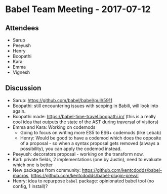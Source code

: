 # Babel Team Meeting - 2017-07-12
 
## Attendees

+ Sarup
+ Peeyush
+ Henry
+ Boopathi
+ Kara
+ Emma
+ Vignesh

## Discussion

- Sarup: https://github.com/babel/babel/pull/5911
- Boopathi: still encountering issues with scoping in Babili, will look into again.
- Boopathi made: https://babel-time-travel.boopathi.in/ (this is a really cool idea that outputs the state of the AST during traversal of visitors)
- Emma and Kara: Working on codemods
  - Going to focus on writing more ES5 to ES6+ codemods (like Lebab)
  - Henry: Would be good to have a codemod which does the opposite of a proposal - so when a syntax proposal gets removed (always a possibility), you can apply the codemod instead.
- Peeyush: decorators proposal - working on the transform now.
- Karl: private fields, 2 implementations (one by Justin), need to evaluate which one is better
- New packages from community: https://github.com/kentcdodds/babel-macros, https://github.com/kentcdodds/babel-plugin-preval
- Henry: idea to repurpose `babel` package: opinionated babel tool (no config, 1 install)?
